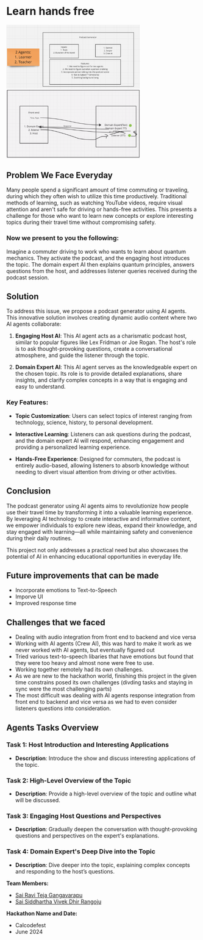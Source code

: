 # Learn hands free

<img src="Assets/brain-storming-1.png" alt="Brainstorming" width="350">
<img src="Assets/Brain-Storming.png" alt="Brainstorming" width="350">


## Problem We Face Everyday

Many people spend a significant amount of time commuting or traveling, during which they often wish to utilize this time productively. Traditional methods of learning, such as watching YouTube videos, require visual attention and aren't safe for driving or hands-free activities. This presents a challenge for those who want to learn new concepts or explore interesting topics during their travel time without compromising safety.

### Now we present to you the following:

Imagine a commuter driving to work who wants to learn about quantum mechanics. They activate the podcast, and the engaging host introduces the topic. The domain expert AI then explains quantum principles, answers questions from the host, and addresses listener queries received during the podcast session.

## Solution

To address this issue, we propose a podcast generator using AI agents. This innovative solution involves creating dynamic audio content where two AI agents collaborate:

1. **Engaging Host AI**: This AI agent acts as a charismatic podcast host, similar to popular figures like Lex Fridman or Joe Rogan. The host's role is to ask thought-provoking questions, create a conversational atmosphere, and guide the listener through the topic.

2. **Domain Expert AI**: This AI agent serves as the knowledgeable expert on the chosen topic. Its role is to provide detailed explanations, share insights, and clarify complex concepts in a way that is engaging and easy to understand.

### Key Features:

- **Topic Customization**: Users can select topics of interest ranging from technology, science, history, to personal development.
  
- **Interactive Learning**: Listeners can ask questions during the podcast, and the domain expert AI will respond, enhancing engagement and providing a personalized learning experience.

- **Hands-Free Experience**: Designed for commuters, the podcast is entirely audio-based, allowing listeners to absorb knowledge without needing to divert visual attention from driving or other activities.

## Conclusion

The podcast generator using AI agents aims to revolutionize how people use their travel time by transforming it into a valuable learning experience. By leveraging AI technology to create interactive and informative content, we empower individuals to explore new ideas, expand their knowledge, and stay engaged with learning—all while maintaining safety and convenience during their daily routines.

This project not only addresses a practical need but also showcases the potential of AI in enhancing educational opportunities in everyday life.


## Future improvements that can be made

- Incorporate emotions to Text-to-Speech
- Imporve UI
- Improved response time

## Challenges that we faced

- Dealing with audio integration from front end to backend and vice versa
- Working with AI agents (Crew AI), this was hard to make it work as we never worked with AI agents, but eventually figured out
- Tried various text-to-speech libaries that have emotions but found that they were too heavy and almost none were free to use.
- Working together remotely had its own challenges.
- As we are new to the hackathon world, finishing this project in the given time constrains posed its own challenges (divding tasks and staying in sync were the most challenging parts)
- The most difficult was dealing with AI agents response integration from front end to backend and vice versa as we had to even consider listeners questions into consideration.


## Agents Tasks Overview

### Task 1: Host Introduction and Interesting Applications

- **Description**: Introduce the show and discuss interesting applications of the topic.

### Task 2: High-Level Overview of the Topic

- **Description**: Provide a high-level overview of the topic and outline what will be discussed.

### Task 3: Engaging Host Questions and Perspectives

- **Description**: Gradually deepen the conversation with thought-provoking questions and perspectives on the expert's explanations.

### Task 4: Domain Expert's Deep Dive into the Topic

- **Description**: Dive deeper into the topic, explaining complex concepts and responding to the host’s questions.




**Team Members:**
- [Sai Ravi Teja Gangavarapu](https://github.com/FloareDor)
- [Sai Siddhartha Vivek Dhir Rangoju](https://github.com/vivekdhir77)

**Hackathon Name and Date:**
- Calcodefest
- June 2024